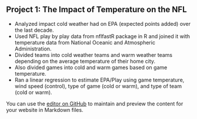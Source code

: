 ## Project 1: The Impact of Temperature on the NFL
 - Analyzed impact cold weather had on EPA (expected points added) over the last decade.
 - Used NFL play by play data from nflfastR package in R and joined it with temperature data from National Oceanic and Atmospheric Administration.
 - Divided teams into cold weather teams and warm weather teams depending on the average temperature of their home city.
 - Also divided games into cold and warm games based on game temperature.
 - Ran a linear regression to estimate EPA/Play using game temperature, wind speed (control), type of game (cold or warm), and type of team (cold or warm).

You can use the [editor on GitHub](https://github.com/psmith22/Patrick_Portfolio/edit/gh-pages/index.md) to maintain and preview the content for your website in Markdown files.
